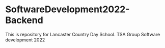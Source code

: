 # SoftwareDevelopment2022-Backend
This is repository for Lancaster Country Day SchooL TSA Group Software development 2022
